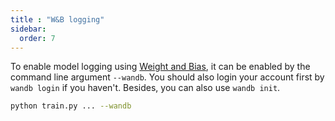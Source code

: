 ```yaml
---
title : "W&B logging"
sidebar:
  order: 7
---
```


To enable model logging using [Weight and Bias](https://wandb.ai/), it can be enabled by the command line argument 
`--wandb`. You should also login your account first by `wandb login` if you haven't.
Besides, you can also use `wandb init`.
```bash
python train.py ... --wandb
```